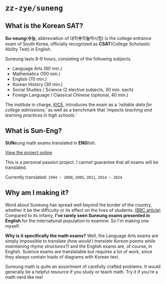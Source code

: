 # `zz-zye/suneng`

## What is the Korean SAT?

**Su-neung**(**수능**, abbreviation of 대학**수**학**능**력시험) is the college entrance exam of South Korea, officially recognized as **CSAT**(College Scholastic Ability Test) in English.

Suneung lasts 8-9 hours, consisting of the following subjects.
 - Language Arts (80 min.)
 - Mathematics (100 min.)
 - English (70 min.)
 - Korean History (30 min.)
 - Social Studies / Science (2 elective subjects, 30 min. each)
 - Foreign Language / Classical Chinese (optional, 40 min.)

The institute in charge, [KICE](https://www.kice.re.kr/sub/info.do?m=0205&s=english),
introduces the exam as a *'reliable data for college admissions,'*
as well as a benchmark that *'impacts teaching and learning practices in high schools.'*

## What is Sun-Eng?

**SUN**eung math exams translated in **ENG**lish.

[View the project online](https://zz-zye.github.io/suneng)

This is a personal passion project. I cannot guarantee that all exams will be translated.

Currently translated: `1994 ~ 2000`, `2005`, `2011`, `2014 ~ 2024`

## Why am I making it?

Word about Suneung has spread well beyond the border of the country,
whether it be the difficulty or its effect on the lives of students.
[(BBC article)](https://www.bbc.com/news/world-asia-46181240)
Compared to its infamy, **I've rarely seen Suneung exams presented in English** for the international population to examine.
So I'm making one myself.

**Why is it specifically the math exams?**
Well, the Language Arts exams are simply impossible to translate
*(how would I translate Korean poems while maintaining rhyme structures?)*
and the English exams are, of course, in English.
Science exams are translatable but requires a lot of work, since they always contain loads of diagrams with Korean text.

Suneung math is quite an assortment of carefully crafted problems.
It would generally be a helpful resource if you study or teach math.
Try it if you're a math nerd like me!
